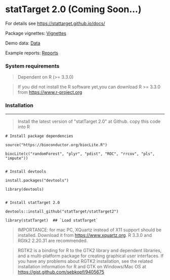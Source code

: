 # statTarget 2.0  (Coming Soon...)

For details see https://stattarget.github.io/docs/


Package vignettes: [Vignettes](https://stattarget.github.io/docs/my-new-doc/)


Demo data: [Data](https://stattarget.github.io/docs/demo/)


Example reports: [Reports](https://stattarget.github.io/docs/demo/)


### System requirements

> Dependent on R (>= 3.3.0)

> If you did not install the R software yet,you can download R >= 3.3.0  from https://www.r-project.org

### Installation
--------------------------------------------------------------------
> Install the latest version of "statTarget 2.0" at Github. copy this code into R
    
    # Install package dependencies
    
    source("https://bioconductor.org/biocLite.R") 
    
    biocLite(c("randomForest", "plyr", "pdist", "ROC", "rrcov", "pls", "impute"))
    
    
    # Install devtools
    
    install.packages("devtools")
    
    library(devtools)
    
    
    # Install statTarget 2.0
    
    devtools::install_github("statTarget/statTarget2")
    
    library(statTarget)  ## `Load statTarget`
    
    
    
> IMPORTANCE: for mac PC,  XQuartz instead of X11 support should be installed. Download it from https://www.xquartz.org. R 3.3.0 and RGtk2 2.20.31 are recommended.


> RGTK2 is a binding for R to the GTK2 library and dependent libraries, and a multi-platform package for creating graphical user interfaces. If you have any problems about RGTK2 installation, see the related installation information for R and GTK on Windows/Mac OS at https://gist.github.com/sebkopf/9405675

